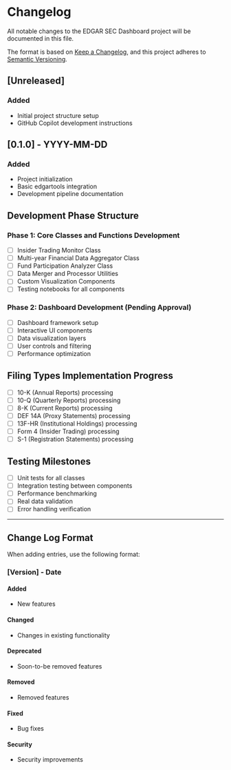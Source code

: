 # Changelog
All notable changes to the EDGAR SEC Dashboard project will be documented in this file.

The format is based on [Keep a Changelog](https://keepachangelog.com/en/1.0.0/),
and this project adheres to [Semantic Versioning](https://semver.org/spec/v2.0.0.html).

## [Unreleased]
### Added
- Initial project structure setup
- GitHub Copilot development instructions

## [0.1.0] - YYYY-MM-DD
### Added
- Project initialization
- Basic edgartools integration
- Development pipeline documentation

## Development Phase Structure

### Phase 1: Core Classes and Functions Development
- [ ] Insider Trading Monitor Class
- [ ] Multi-year Financial Data Aggregator Class  
- [ ] Fund Participation Analyzer Class
- [ ] Data Merger and Processor Utilities
- [ ] Custom Visualization Components
- [ ] Testing notebooks for all components

### Phase 2: Dashboard Development (Pending Approval)
- [ ] Dashboard framework setup
- [ ] Interactive UI components
- [ ] Data visualization layers
- [ ] User controls and filtering
- [ ] Performance optimization

## Filing Types Implementation Progress
- [ ] 10-K (Annual Reports) processing
- [ ] 10-Q (Quarterly Reports) processing
- [ ] 8-K (Current Reports) processing
- [ ] DEF 14A (Proxy Statements) processing
- [ ] 13F-HR (Institutional Holdings) processing
- [ ] Form 4 (Insider Trading) processing
- [ ] S-1 (Registration Statements) processing

## Testing Milestones
- [ ] Unit tests for all classes
- [ ] Integration testing between components
- [ ] Performance benchmarking
- [ ] Real data validation
- [ ] Error handling verification

---

## Change Log Format
When adding entries, use the following format:

### [Version] - Date
#### Added
- New features

#### Changed
- Changes in existing functionality

#### Deprecated
- Soon-to-be removed features

#### Removed
- Removed features

#### Fixed
- Bug fixes

#### Security
- Security improvements